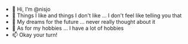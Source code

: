 - 👋 Hi, I’m @nisjo
- 👀 Things I like and things I don't like ... I don't feel like telling you that
- 🌱 My dreams for the future ... never really thought about it
- 💞️ As for my hobbies ... I have a lot of hobbies
- 📫 Okay your turn!
